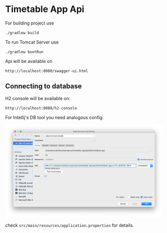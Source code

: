 # Timetable App Api

For building project use

```
./gradlew build
```

To run Tomcat Server use

```
./gradlew bootRun
```

Api will be available on

```
http://localhost:8080/swagger-ui.html
```

## Connecting to database

H2 console will be available on:

```
http://localhost:8080/h2-console
```

For Intellij's DB tool you need analogous config:

![](./db.png)

check `src/main/resources/application.properties` for details.
